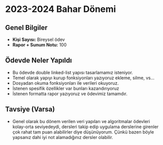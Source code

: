 # 2023-2024 Bahar Dönemi

## Genel Bilgiler
* **Kişi Sayısı:** Bireysel ödev
* **Rapor + Sunum Notu:** 100


## Ödevde Neler Yapıldı
* Bu ödevde double linked-list yapısı tasarlamamız isteniyor.
* Temel olarak yapıyı kurup fonksiyonları yazıyoruz ekleme, silme, vs...
* Dosyadan okuma fonksiyonları ile verileri okuyoruz.
* İstenen spesifik özellikler var bunları kazandırıyoruz
* İstenen formatta rapor yazıyoruz ve ödevimiz tamamdır.

## Tavsiye (Varsa)
* Genel olarak bu dönem verilen veri yapıları ve algoritmalar ödevleri kolay-orta seviyedeydi, dersleri takip edip uygulama derslerine girenler çok rahat tam puan alabilirler diye düşünüyorum. Çünkü bazen böyle yapsanız dahi iyi not alamadığınız dersler olabilir.
